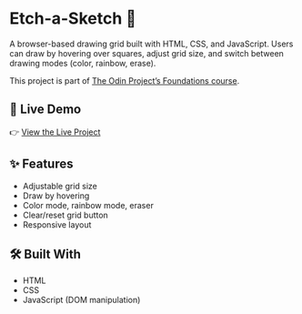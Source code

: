# Etch-a-Sketch 🎨

A browser-based drawing grid built with HTML, CSS, and JavaScript. Users can draw by hovering over squares, adjust grid size, and switch between drawing modes (color, rainbow, erase).

This project is part of [The Odin Project’s Foundations course](https://www.theodinproject.com/lessons/foundations-etch-a-sketch).


## 🚀 Live Demo

👉 [View the Live Project](https://danielzeev.github.io/etch-a-sketch/)


## ✨ Features

- Adjustable grid size
- Draw by hovering
- Color mode, rainbow mode, eraser
- Clear/reset grid button
- Responsive layout


## 🛠️ Built With

- HTML
- CSS
- JavaScript (DOM manipulation)


